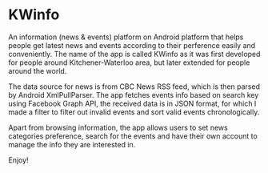 # KWinfo
An information (news & events) platform on Android platform that helps people get latest news and events according to their perference easily and conveniently. 
The name of the app is called KWinfo as it was first developed for people around Kitchener-Waterloo area, but later extended for people around the world.

The data source for news is from CBC News RSS feed, which is then parsed by Android XmlPullParser. The app fetches events info based on search key using Facebook Graph API, the received data is in JSON format, for which I made a filter to filter out invalid events and sort valid events chronologically.

Apart from browsing information, the app allows users to set news categories preference, search for the events and have their own account to manage the info they are interested in.

Enjoy!
